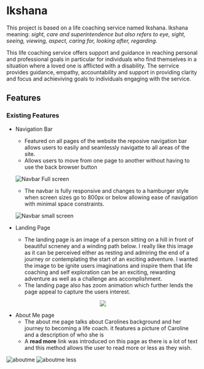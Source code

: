 # Ikshana
This project is based on a life coaching service named Ikshana. Ikshana meaning: *sight, care and superintendence but also refers to eye, sight, seeing, viewing, aspect, caring for, looking after, regarding.*

 This life coaching service offers support and guidance in reaching personal and professional goals in particular for individuals who find themselves in a situation where a loved one is afflicted with a disability. The serrvice provides guidance, empathy, accountability and support in providing clarity and focus and achieviving goals to individuals engaging with the service.

## Features

### Existing Features
* Navigation Bar
  * Featured on all pages of the website the reposive navigation bar allows users to easily and seamlessly navigatte to all areas of the site. 
   * Allows users to move from one page to another without having to use the back browser button 
   
   ![Navbar Full screen](https://user-images.githubusercontent.com/116117302/210172768-053b6b72-7116-448c-9070-7061f566a150.PNG)
    * The navbar is fully responsive and changes to a hamburger style when screen sizes go to 800px or below allowing ease of navigation with minimal space constraints.
  
  ![Navbar small screen](https://user-images.githubusercontent.com/116117302/210172881-529bd679-d17b-4d40-95fb-dc6a801c3dc5.PNG)
  
 * Landing Page
    * The landing page is an image of a person sitting on a hill in front of beautiful scneney and a winding path below. I really like this image as it can be perceived either as resting and admiring the end of a journey or contemplating the start of an exciting adventure. I wanted the image to be ignite users imaginations and inspire them that life coaching and self exploration can be an exciting, rewarding adventure as well as a challenge ans accomplishment.
    * The landing page also has zoom animation which further lends the page appeal to capture the users interest.
 <p align= "center">
<img src="https://user-images.githubusercontent.com/116117302/210173427-06fe660b-ac9f-42ce-98b4-5e9cf02e0e08.PNG">
</P>

* About Me page
  * The about me page talks about Carolines background and her journey to becoming a life coach. it features a picture of Caroline and a description of who she is 
  * A **read more** link was introduced on this page as there is a lot of text and this method allows the user to read more or less as they wish.
  
![aboutme](https://user-images.githubusercontent.com/116117302/210176582-8afeb279-5c1c-429f-8d6f-d9082c7b17ca.PNG)
![aboutme less](https://user-images.githubusercontent.com/116117302/210176586-69a4d039-c2b1-45ce-9736-29c1ffcce5cd.PNG)
